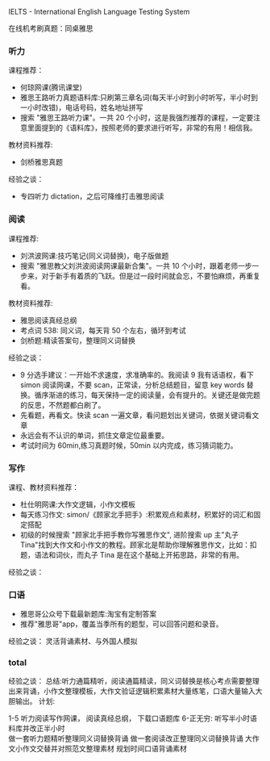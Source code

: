 IELTS - International English Language Testing System

在线机考刷真题：同桌雅思

### 听力

课程推荐：

- 何琼网课(腾讯课堂)
- 雅思王路听力真题语料库:只刷第三章名词(每天半小时到小时听写，半小时到一小时改错)，电话号码，姓名地址拼写
- 搜索 "雅思王路听力课"。一共 20 个小时，这是我强烈推荐的课程，一定要注意里面提到的《语料库》，按照老师的要求进行听写，非常的有用！相信我。

教材资料推荐:

- 剑桥雅思真题

经验之谈：

- 专四听力 dictation，之后可降维打击雅思阅读

### 阅读

课程推荐:

- 刘洪波网课:技巧笔记(同义词替换)，电子版做题
- 搜索 "雅思教父刘洪波阅读网课最新合集"。一共 10 个小时，跟着老师一步一步来，对于新手有着质的飞跃。但是过一段时间就会忘，不要怕麻烦，再重复看。

教材资料推荐:

- 雅思阅读真经总纲
- 考点词 538: 同义词，每天背 50 个左右，循环到考试
- 剑桥题:精读答案句，整理同义词替换

经验之谈：

- 9 分选手建议：一开始不求速度，求准确率的。我阅读 9 我有话语权，看下 simon 阅读网课，不要 scan，正常读，分析总结题目，留意 key words 替换。循序渐进的练习，每天保持一定的阅读量，会有提升的。关键还是做完题的反思，不然题都白刷了。
- 先看题，再看文。快读 scan 一遍文章，看问题划出关键词，依据关键词看文章
- 永远会有不认识的单词，抓住文章定位最重要。
- 考试时间为 60min,练习真题时候，50min 以内完成，练习猜词能力。

### 写作

课程、教材资料推荐：

- 杜仕明网课:大作文逻辑，小作文模板
- 每天练习作文: simon/《顾家北手把手》:积累观点和素材，积累好的词汇和固定搭配
- 初级的时候搜索 "顾家北手把手教你写雅思作文", 进阶搜索 up 主"丸子 Tina"找到大作文和小作文的教程。顾家北是帮助你理解雅思作文，比如：扣题，语法和词伙，而丸子 Tina 是在这个基础上开拓思路，非常的有用。

经验之谈：

### 口语

- 雅思哥公众号下载最新题库:淘宝有定制答案
- 推荐"雅思哥"app，覆盖当季所有的题型，可以回答问题和录音。

经验之谈：
灵活背诵素材、与外国人模拟

### total

经验之谈：
总结:听力通篇精听，阅读通篇精读，同义词替换是核心考点需要整理出来背诵，小作文整理模板，大作文验证逻辑积累素材大量练笔，口语大量输入大胆输出。
计划:

1-5
听力阅读写作网课，
阅读真经总纲，
下载口语题库
6-正无穷:
听写半小时语料库并改正半小时  
 做一套听力题精听整理同义词替换背诵
做一套阅读改正整理同义词替换背诵
大作文小作文交替并对照范文整理素材
规划时间口语背诵素材

